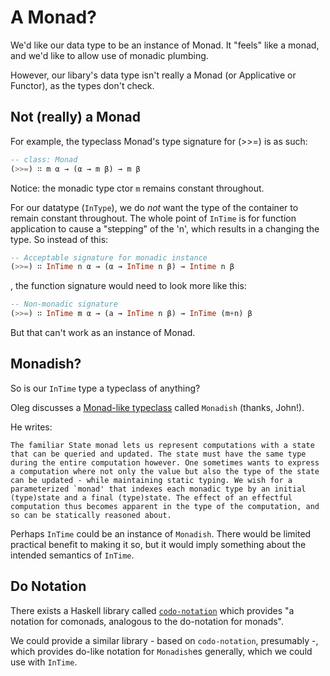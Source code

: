 
# A Monad?

We'd like our data type to be an instance of Monad. It "feels" like a
monad, and we'd like to allow use of monadic plumbing.

However, our libary's data type isn't really a Monad (or Applicative
or Functor), as the types don't check.


## Not (really) a Monad

For example, the typeclass Monad's type signature for (>>=) is as
such:

```haskell
-- class: Monad
(>>=) ∷ m α → (α → m β) → m β
```
Notice: the monadic type ctor `m` remains constant throughout.

For our datatype (`InType`), we do *not* want the type of the
container to remain constant throughout. The whole point of `InTime`
is for function application to cause a "stepping" of the 'n', which
results in a changing the type. So instead of this:

```haskell
-- Acceptable signature for monadic instance
(>>=) ∷ InTime n α → (α → InTime n β) → Intime n β
```
	
, the function signature would need to look more like this:

```haskell
-- Non-monadic signature
(>>=) ∷ InTime m α → (a → InTime n β) → InTime (m+n) β
```

But that can't work as an instance of Monad.


## Monadish?

So is our `InTime` type a typeclass of anything?

Oleg discusses a
[Monad-like typeclass](http://okmij.org/ftp/Computation/monads.html#param-monad)
called `Monadish` (thanks, John!).

He writes:

```
The familiar State monad lets us represent computations with a state
that can be queried and updated. The state must have the same type
during the entire computation however. One sometimes wants to express
a computation where not only the value but also the type of the state
can be updated - while maintaining static typing. We wish for a
parameterized `monad' that indexes each monadic type by an initial
(type)state and a final (type)state. The effect of an effectful
computation thus becomes apparent in the type of the computation, and
so can be statically reasoned about.
```

Perhaps `InTime` could be an instance of `Monadish`. There would be
limited practical benefit to making it so, but it would imply
something about the intended semantics of `InTime`.


## Do Notation

There exists a Haskell library called
[`codo-notation`](https://hackage.haskell.org/package/codo-notation)
which provides "a notation for comonads, analogous to the do-notation
for monads".

We could provide a similar library - based on `codo-notation`,
presumably -, which provides do-like notation for `Monadish`es
generally, which we could use with `InTime`.

